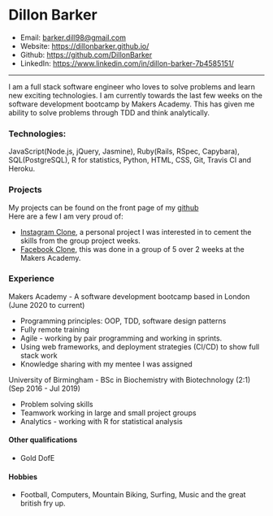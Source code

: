 # Dillon Barker
- Email: barker.dill98@gmail.com
- Website: https://dillonbarker.github.io/
- Github: https://github.com/DillonBarker 
- LinkedIn: https://www.linkedin.com/in/dillon-barker-7b4585151/
---

I am a full stack software engineer who loves to solve problems and learn new exciting technologies. I am currently towards the last few weeks on the software development bootcamp by Makers Academy. This has given me ability to solve problems through TDD and think analytically.

### Technologies:
JavaScript(Node.js, jQuery, Jasmine), Ruby(Rails, RSpec, Capybara), SQL(PostgreSQL), R for statistics, Python, HTML, CSS, Git, Travis CI and Heroku.

### Projects
My projects can be found on the front page of my [github](https://github.com/DillonBarker)<br>
Here are a few I am very proud of:
* [Instagram Clone](https://github.com/DillonBarker/instagram-challenge), a personal project I was interested in to cement the skills from the group project weeks.
* [Facebook Clone](https://github.com/Pi-hils/Acebook), this was done in a group of 5 over 2 weeks at the Makers Academy.

### Experience

Makers Academy - A software development bootcamp based in London (June 2020 to current)
* Programming principles: OOP, TDD, software design patterns
* Fully remote training
* Agile - working by pair programming and working in sprints.
* Using web frameworks, and deployment strategies (CI/CD) to show full stack work
* Knowledge sharing with my mentee I was assigned

University of Birmingham - BSc in Biochemistry with Biotechnology (2:1) (Sep 2016 - Jul 2019)
* Problem solving skills
* Teamwork working in large and small project groups
* Analytics - working with R for statistical analysis

#### Other qualifications

- Gold DofE

#### Hobbies

- Football, Computers, Mountain Biking, Surfing, Music and the great british fry up.

